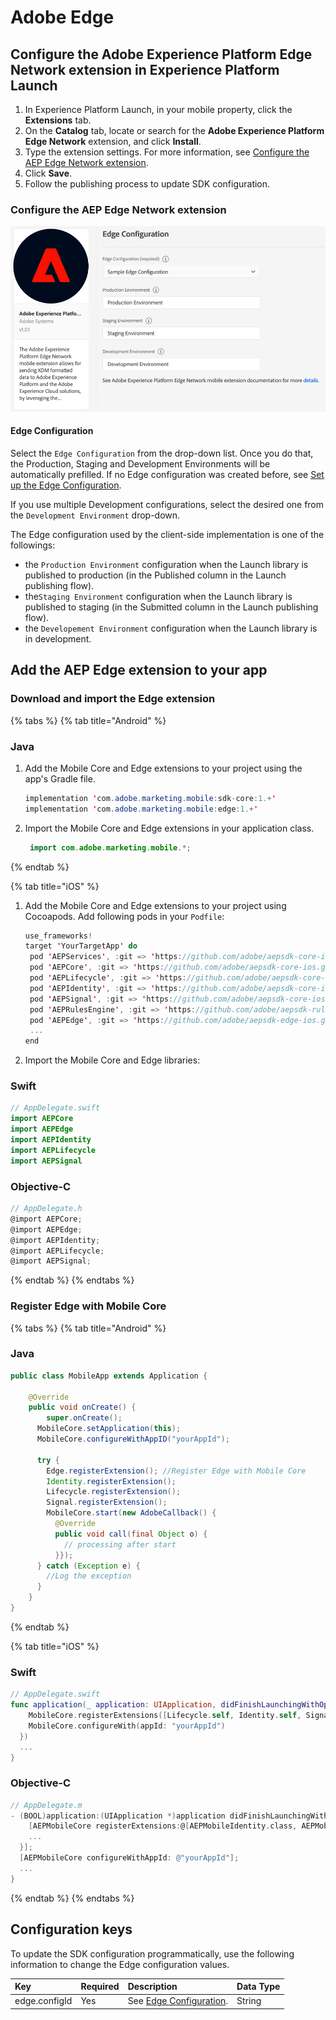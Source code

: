 # Adobe Edge

## Configure the Adobe Experience Platform Edge Network extension in Experience Platform Launch

1. In Experience Platform Launch, in your mobile property, click the **Extensions** tab.
2. On the **Catalog** tab, locate or search for the **Adobe Experience Platform Edge Network** extension, and click **Install**.
3. Type the extension settings. For more information, see [Configure the AEP Edge Network extension]().
4. Click **Save**.
5. Follow the publishing process to update SDK configuration.

### Configure the AEP Edge Network extension

![Adobe Edge Network extension configuration](../../.gitbook/assets/mobile-edge-launch-configuration.png)



#### Edge Configuration

Select the `Edge Configuration` from the drop-down list. Once you do that, the Production, Staging and Development Environments will be automatically prefilled. If no Edge configuration was created before, see [Set up the Edge Configuration](/getting-started/edge-configuration.md).

If you use multiple Development configurations, select the desired one from the `Development Environment` drop-down.

The Edge configuration used by the client-side implementation is one of the followings:

- the `Production Environment` configuration when the Launch library is published to production (in the Published column in the Launch publishing flow).
- the`Staging Environment` configuration when the Launch library is published to staging (in the Submitted column in the Launch publishing flow).
- the `Developement Environment` configuration when the Launch library is in development.



## Add the AEP Edge extension to your app

### Download and import the Edge extension

{% tabs %}
{% tab title="Android" %}

### Java

1. Add the Mobile Core and Edge extensions to your project using the app's Gradle file.

   ```java
   implementation 'com.adobe.marketing.mobile:sdk-core:1.+'
   implementation 'com.adobe.marketing.mobile:edge:1.+'
   ```

2. Import the Mobile Core and Edge extensions in your application class.

   ```java
    import com.adobe.marketing.mobile.*;
   ```

{% endtab %}

{% tab title="iOS" %}

1. Add the Mobile Core and Edge extensions to your project using Cocoapods. Add following pods in your `Podfile`:

   ```swift
   use_frameworks!
   target 'YourTargetApp' do
   	pod 'AEPServices', :git => 'https://github.com/adobe/aepsdk-core-ios.git', :branch => 'main'
   	pod 'AEPCore', :git => 'https://github.com/adobe/aepsdk-core-ios.git', :branch => 'main'
   	pod 'AEPLifecycle', :git => 'https://github.com/adobe/aepsdk-core-ios.git', :branch => 'main'
   	pod 'AEPIdentity', :git => 'https://github.com/adobe/aepsdk-core-ios.git', :branch => 'main'
   	pod 'AEPSignal', :git => 'https://github.com/adobe/aepsdk-core-ios.git', :branch => 'main'
   	pod 'AEPRulesEngine', :git => 'https://github.com/adobe/aepsdk-rulesengine-ios.git', :branch => 'main'
   	pod 'AEPEdge', :git => 'https://github.com/adobe/aepsdk-edge-ios.git', :branch => 'main'
   	...
   end
   ```

2. Import the Mobile Core and Edge libraries:

### Swift

```swift
// AppDelegate.swift
import AEPCore
import AEPEdge
import AEPIdentity
import AEPLifecycle
import AEPSignal
```

### Objective-C

```objective-c
// AppDelegate.h
@import AEPCore;
@import AEPEdge;
@import AEPIdentity;
@import AEPLifecycle;
@import AEPSignal;
```

{% endtab %}
{% endtabs %}

### Register Edge with Mobile Core

{% tabs %}
{% tab title="Android" %}

### Java

```java
public class MobileApp extends Application {

    @Override
    public void onCreate() {
    	super.onCreate();
      MobileCore.setApplication(this);
      MobileCore.configureWithAppID("yourAppId");

      try {
        Edge.registerExtension(); //Register Edge with Mobile Core
        Identity.registerExtension();
        Lifecycle.registerExtension();
        Signal.registerExtension();
        MobileCore.start(new AdobeCallback() {
          @Override
          public void call(final Object o) {
            // processing after start
          }});
      } catch (Exception e) {
        //Log the exception
      }
    }
}
```

{% endtab %}

{% tab title="iOS" %}

### Swift

```swift
// AppDelegate.swift
func application(_ application: UIApplication, didFinishLaunchingWithOptions launchOptions: [UIApplication.LaunchOptionsKey: Any]?) -> Bool {
	MobileCore.registerExtensions([Lifecycle.self, Identity.self, Signal.self, Edge.self], {
    MobileCore.configureWith(appId: "yourAppId")
  })
  ...
}
```

### Objective-C

```objective-c
// AppDelegate.m
- (BOOL)application:(UIApplication *)application didFinishLaunchingWithOptions:(NSDictionary *)launchOptions {
	[AEPMobileCore registerExtensions:@[AEPMobileIdentity.class, AEPMobileLifecycle.class, AEPMobileSignal.class, AEPMobileEdge.class] completion:^{
    ...
  }];
  [AEPMobileCore configureWithAppId: @"yourAppId"];
  ...
}
```

{% endtab %}
{% endtabs %}

## Configuration keys

To update the SDK configuration programmatically, use the following information to change the Edge configuration values.

| Key           | Required | Description                                      | Data Type |
| :------------ | :------- | :----------------------------------------------- | :-------- |
| edge.configId | Yes      | See [Edge Configuration](./#edge-configuration). | String    |
